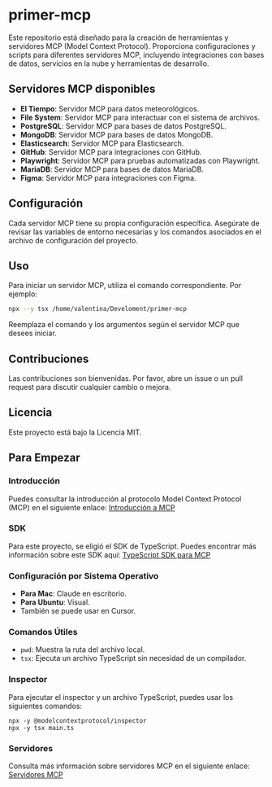 # primer-mcp

Este repositorio está diseñado para la creación de herramientas y servidores MCP (Model Context Protocol). Proporciona configuraciones y scripts para diferentes servidores MCP, incluyendo integraciones con bases de datos, servicios en la nube y herramientas de desarrollo.

## Servidores MCP disponibles

- **El Tiempo**: Servidor MCP para datos meteorológicos.
- **File System**: Servidor MCP para interactuar con el sistema de archivos.
- **PostgreSQL**: Servidor MCP para bases de datos PostgreSQL.
- **MongoDB**: Servidor MCP para bases de datos MongoDB.
- **Elasticsearch**: Servidor MCP para Elasticsearch.
- **GitHub**: Servidor MCP para integraciones con GitHub.
- **Playwright**: Servidor MCP para pruebas automatizadas con Playwright.
- **MariaDB**: Servidor MCP para bases de datos MariaDB.
- **Figma**: Servidor MCP para integraciones con Figma.

## Configuración

Cada servidor MCP tiene su propia configuración específica. Asegúrate de revisar las variables de entorno necesarias y los comandos asociados en el archivo de configuración del proyecto.

## Uso

Para iniciar un servidor MCP, utiliza el comando correspondiente. Por ejemplo:

```bash
npx --y tsx /home/valentina/Develoment/primer-mcp
```

Reemplaza el comando y los argumentos según el servidor MCP que desees iniciar.

## Contribuciones

Las contribuciones son bienvenidas. Por favor, abre un issue o un pull request para discutir cualquier cambio o mejora.

## Licencia

Este proyecto está bajo la Licencia MIT.

## Para Empezar

### Introducción
Puedes consultar la introducción al protocolo Model Context Protocol (MCP) en el siguiente enlace:
[Introducción a MCP](https://modelcontextprotocol.io/introduction)

### SDK
Para este proyecto, se eligió el SDK de TypeScript. Puedes encontrar más información sobre este SDK aquí:
[TypeScript SDK para MCP](https://github.com/modelcontextprotocol/typescript-sdk)

### Configuración por Sistema Operativo
- **Para Mac**: Claude en escritorio.
- **Para Ubuntu**: Visual.
- También se puede usar en Cursor.

### Comandos Útiles
- `pwd`: Muestra la ruta del archivo local.
- `tsx`: Ejecuta un archivo TypeScript sin necesidad de un compilador.

### Inspector
Para ejecutar el inspector y un archivo TypeScript, puedes usar los siguientes comandos:
```
npx -y @modelcontextprotocol/inspector
npx -y tsx main.ts
```

### Servidores
Consulta más información sobre servidores MCP en el siguiente enlace:
[Servidores MCP](https://github.com/modelcontextprotocol/servers?tab=readme-ov-file)
